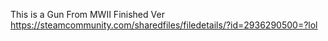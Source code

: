 This is a Gun From MWII
Finished Ver
https://steamcommunity.com/sharedfiles/filedetails/?id=2936290500=?lol
